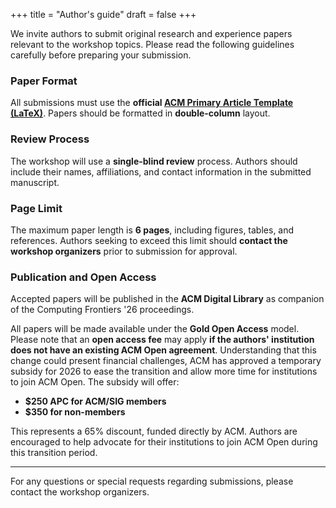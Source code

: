 +++
title = "Author's guide"
draft = false
+++

We invite authors to submit original research and experience papers relevant to the workshop topics.
Please read the following guidelines carefully before preparing your submission.

### Paper Format

All submissions must use the **official [ACM Primary Article Template (LaTeX)](https://www.acm.org/publications/proceedings-template)**.
Papers should be formatted in **double-column** layout.

### Review Process

The workshop will use a **single-blind review** process.
Authors should include their names, affiliations, and contact information in the submitted manuscript.

### Page Limit

The maximum paper length is **6 pages**, including figures, tables, and references.
Authors seeking to exceed this limit should **contact the workshop organizers** prior to submission for approval.

### Publication and Open Access

Accepted papers will be published in the **ACM Digital Library** as companion of the Computing Frontiers '26 proceedings.

All papers will be made available under the **Gold Open Access** model.
Please note that an **open access fee** may apply **if the authors' institution does not have an existing ACM Open agreement**.
Understanding that this change could present financial challenges, ACM has approved a temporary subsidy for 2026 to ease the transition and allow more time for institutions to join ACM Open.
The subsidy will offer:

- **$250 APC for ACM/SIG members**
- **$350 for non-members**

This represents a 65% discount, funded directly by ACM.
Authors are encouraged to help advocate for their institutions to join ACM Open during this transition period.

---

For any questions or special requests regarding submissions, please contact the workshop organizers.
